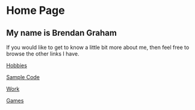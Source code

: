 # Home Page
## My name is Brendan Graham
If you would like to get to know a little bit more about me, then feel free to browse the other links I have.

[Hobbies](./Hobbies.md)

[Sample Code](./Code.md)

[Work](./Work.md)

[Games](./Games.md)
